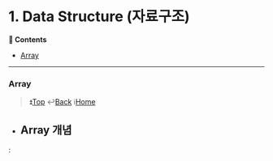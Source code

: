 # 1. Data Structure (자료구조)
**:book: Contents**
* [Array](#array)

---

### Array
> :arrow_double_up:[Top](#1-data-structure-자료구조)   :leftwards_arrow_with_hook:[Back](https://github.com/wnsur1234/CS-TIL#CS)   :information_source:[Home](https://github.com/wnsur1234/CS-TIL)
- Array 개념
    - 
 :

